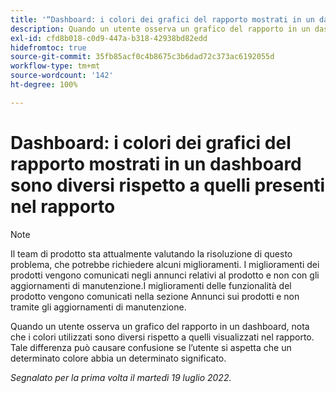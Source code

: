 ```yaml
---
title: '“Dashboard: i colori dei grafici del rapporto mostrati in un dashboard sono diversi rispetto a quelli presenti nel rapporto”'
description: Quando un utente osserva un grafico del rapporto in un dashboard, nota che i colori utilizzati sono diversi rispetto a quelli visualizzati nel rapporto. Tale differenza può causare confusione se l’utente si aspetta che un determinato colore abbia un determinato significato.
exl-id: cfd8b018-c0d9-447a-b318-42938bd82edd
hidefromtoc: true
source-git-commit: 35fb85acf0c4b8675c3b6dad72c373ac6192055d
workflow-type: tm+mt
source-wordcount: '142'
ht-degree: 100%

---
```


# Dashboard: i colori dei grafici del rapporto mostrati in un dashboard sono diversi rispetto a quelli presenti nel rapporto

<!--Converted to story-->

>[!NOTE]
>
>Il team di prodotto sta attualmente valutando la risoluzione di questo problema, che potrebbe richiedere alcuni miglioramenti. I miglioramenti dei prodotti vengono comunicati negli annunci relativi al prodotto e non con gli aggiornamenti di manutenzione.I miglioramenti delle funzionalità del prodotto vengono comunicati nella sezione Annunci sui prodotti e non tramite gli aggiornamenti di manutenzione.

Quando un utente osserva un grafico del rapporto in un dashboard, nota che i colori utilizzati sono diversi rispetto a quelli visualizzati nel rapporto. Tale differenza può causare confusione se l’utente si aspetta che un determinato colore abbia un determinato significato.

_Segnalato per la prima volta il martedì 19 luglio 2022._
